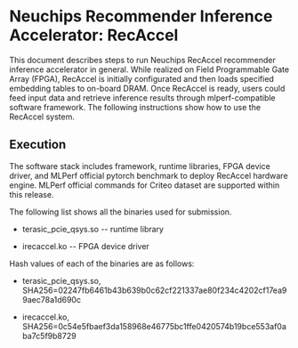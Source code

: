 # Neuchips Recommender Inference Accelerator: RecAccel

This document describes steps to run Neuchips RecAccel recommender inference
accelerator in general. While realized on Field Programmable Gate Array
(FPGA), RecAccel is initially configurated and then loads specified
embedding tables to on-board DRAM. Once RecAccel is ready, users could
feed input data and retrieve inference results through mlperf-compatible software 
framework. The following instructions show how to use the RecAccel system.

## Execution

The software stack includes framework, runtime libraries, FPGA device
driver, and MLPerf official pytorch benchmark to deploy RecAccel hardware engine.
MLPerf official commands for Criteo dataset are supported within this release.

The following list shows all the binaries used for submission.

- terasic_pcie_qsys.so -- runtime library

- irecaccel.ko -- FPGA device driver

Hash values of each of the binaries are as follows:

- terasic_pcie_qsys.so, SHA256=02247fb6461b43b639b0c62cf221337ae80f234c4202cf17ea99aec78a1d690c

- irecaccel.ko, SHA256=0c54e5fbaef3da158968e46775bc1ffe0420574b19bce553af0aba7c5f9b8729

